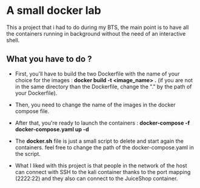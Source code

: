 # A small docker lab

This a project that i had to do during my BTS, the main point is to have all the containers running in background without the need of an interactive shell.

## What you have to do ? 

- First, you'll have to build the two Dockerfile with the name of your choice for the images : **docker build -t <image_name> .** (if you are not in the same directory than the Dockerfile, change the "." by the path of your Dockerfile).

- Then, you need to change the name of the images in the docker compose file.

- After that, you're ready to launch the containers : **docker-compose -f docker-compose.yaml up -d**


- The **docker.sh** file is just a small script to delete and start again the containers. feel free to change the path of the docker-compose.yaml in the script.

- What I liked with this project is that people in the network of the host can connect with SSH to the kali container thanks to the port mapping (2222:22) and they also can connect to the JuiceShop container.
